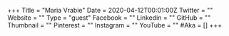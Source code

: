 +++
Title = "Maria Vrabie"
Date = 2020-04-12T00:01:00Z
Twitter = ""
Website = ""
Type = "guest"
Facebook = ""
Linkedin = ""
GitHub = ""
Thumbnail = ""
Pinterest = ""
Instagram = ""
YouTube = ""
#Aka = []
+++
